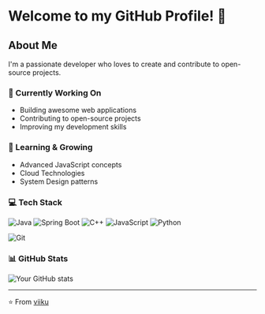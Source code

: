 # Welcome to my GitHub Profile! 👋

## About Me
I'm a passionate developer who loves to create and contribute to open-source projects.

### 🔭 Currently Working On
- Building awesome web applications
- Contributing to open-source projects
- Improving my development skills

### 🌱 Learning & Growing
- Advanced JavaScript concepts
- Cloud Technologies
- System Design patterns

### 💻 Tech Stack
![Java](https://img.shields.io/badge/-Java-ED8B00?style=flat-square&logo=openjdk&logoColor=white)
![Spring Boot](https://img.shields.io/badge/-Spring%20Boot-6DB33F?style=flat-square&logo=spring&logoColor=white)
![C++](https://img.shields.io/badge/-C++-00599C?style=flat-square&logo=c%2B%2B&logoColor=white)
![JavaScript](https://img.shields.io/badge/-JavaScript-F7DF1E?style=flat-square&logo=javascript&logoColor=black)
![Python](https://img.shields.io/badge/-Python-3776AB?style=flat-square&logo=Python&logoColor=white)

![Git](https://img.shields.io/badge/-Git-F05032?style=flat-square&logo=git&logoColor=white)


<!-- ### 📫 Connect With Me
[![LinkedIn](https://img.shields.io/badge/LinkedIn-blue?style=flat-square&logo=linkedin)](Your-LinkedIn-URL)
[![Twitter](https://img.shields.io/badge/Twitter-1DA1F2?style=flat-square&logo=twitter&logoColor=white)](Your-Twitter-URL) -->

### 📊 GitHub Stats
![Your GitHub stats](https://github-readme-stats.vercel.app/api?username=viiku&show_icons=true&theme=radical)

<!-- ### 🎯 Goals for 2024
- Contribute to more open-source projects
- Build a strong developer portfolio
- Learn new technologies -->

---
⭐️ From [viiku](https://github.com/viiku)